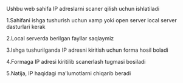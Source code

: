 Ushbu web sahifa IP adreslarni scaner qilish uchun ishlatiladi


1.Sahifani ishga tushurish uchun  xamp yoki open server local server dasturlari kerak


2.Local serverda berilgan fayllar saqlaymiz


3.Ishga tushurilganda IP adresni kiritish uchun forma hosil boladi


4.Formaga IP adresi kiritilib scanerlash tugmasi bosiladi


5.Natija, IP haqidagi ma'lumotlarni chiqarib beradi


